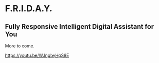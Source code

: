 # F.R.I.D.A.Y.
## Fully Responsive Intelligent Digital Assistant for You

More to come.

https://youtu.be/WJngbyHgS8E